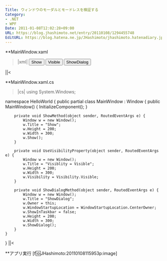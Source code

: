 ```yaml
---
Title: ウィンドウのモーダルとモードレスを検証する
Category:
- .NET
- WPF
Date: 2011-01-08T12:02:28+09:00
URL: https://blog.jhashimoto.net/entry/20110108/1294455748
EditURL: https://blog.hatena.ne.jp/JHashimoto/jhashimoto.hatenadiary.jp/atom/entry/12921228815717258298
---
```


**MainWindow.xaml
>|xml|
<Window x:Class="HelloWorld.MainWindow"
        xmlns="http://schemas.microsoft.com/winfx/2006/xaml/presentation"
        xmlns:x="http://schemas.microsoft.com/winfx/2006/xaml"
        Title="MainWindow" Height="200" Width="300">
    <StackPanel>
        <Button Click="ShowMethod">Show</Button>                <!-- モードレス -->
        <Button Click="UseVisibilityProperty">Visible</Button>  <!-- モードレス -->
        <Button Click="ShowDialogMethod">ShowDialog</Button>    <!-- モーダル -->
    </StackPanel>
</Window>
||<

**MainWindow.xaml.cs
>|cs|
using System.Windows;

namespace HelloWorld {
    public partial class MainWindow : Window {
        public MainWindow() {
            InitializeComponent();
        }

        private void ShowMethod(object sender, RoutedEventArgs e) {
            Window w = new Window();
            w.Title = "Show";
            w.Height = 200;
            w.Width = 300;
            w.Show();
        }

        private void UseVisibilityProperty(object sender, RoutedEventArgs e) {
            Window w = new Window();
            w.Title = "Visiblity = Visible";
            w.Height = 200;
            w.Width = 300;
            w.Visibility = Visibility.Visible;
        }

        private void ShowDialogMethod(object sender, RoutedEventArgs e) {
            Window w = new Window();
            w.Title = "ShowDialog";
            w.Owner = this;
            w.WindowStartupLocation = WindowStartupLocation.CenterOwner;
            w.ShowInTaskbar = false;
            w.Height = 200;
            w.Width = 300;
            w.ShowDialog();
        }
    }
}
||<

**アプリ実行
[f:id:JHashimoto:20110108115953p:image]
